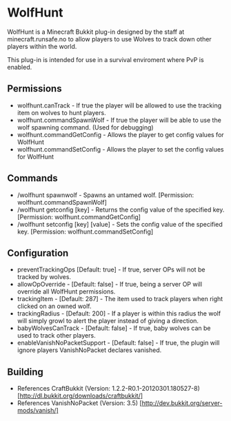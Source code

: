 WolfHunt
========

WolfHunt is a Minecraft Bukkit plug-in designed by the staff at minecraft.runsafe.no to allow players to use Wolves to track down other players within the world.

This plug-in is intended for use in a survival enviroment where PvP is enabled.

Permissions
-----------

* wolfhunt.canTrack - If true the player will be allowed to use the tracking item on wolves to hunt players.
* wolfhunt.commandSpawnWolf - If true the player will be able to use the wolf spawning command. (Used for debugging)
* wolfhunt.commandGetConfig - Allows the player to get config values for WolfHunt
* wolfhunt.commandSetConfig - Allows the player to set the config values for WolfHunt

Commands
--------

* /wolfhunt spawnwolf - Spawns an untamed wolf. [Permission: wolfhunt.commandSpawnWolf]
* /wolfhunt getconfig [key] - Returns the config value of the specified key. [Permission: wolfhunt.commandGetConfig]
* /wolfhunt setconfig [key] [value] - Sets the config value of the specified key. [Permission: wolfhunt.commandSetConfig]

Configuration
-------------

* preventTrackingOps [Default: true] - If true, server OPs will not be tracked by wolves.
* allowOpOverride - [Default: false] - If true, being a server OP will override all WolfHunt permissions.
* trackingItem - [Default: 287] - The item used to track players when right clicked on an owned wolf.
* trackingRadius - [Default: 200] - If a player is within this radius the wolf will simply growl to alert the player instead of giving a direction.
* babyWolvesCanTrack - [Default: false] - If true, baby wolves can be used to track other players.
* enableVanishNoPacketSupport - [Default: false] - If true, the plugin will ignore players VanishNoPacket declares vanished.

Building
------------------

* References CraftBukkit (Version: 1.2.2-R0.1-20120301.180527-8) [http://dl.bukkit.org/downloads/craftbukkit/]
* References VanishNoPacket (Version: 3.5) [http://dev.bukkit.org/server-mods/vanish/]